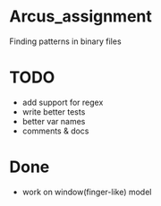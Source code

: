 # Arcus_assignment

Finding patterns in binary files

# TODO
- add support for regex
- write better tests
- better var names
- comments & docs

# Done
- work on window(finger-like) model

